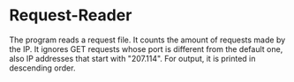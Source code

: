 # Request-Reader
The program reads a request file. It counts the amount of requests made by the IP. It ignores GET requests whose port is different from the default one, also IP addresses that start with "207.114". For output, it is printed in descending order.
